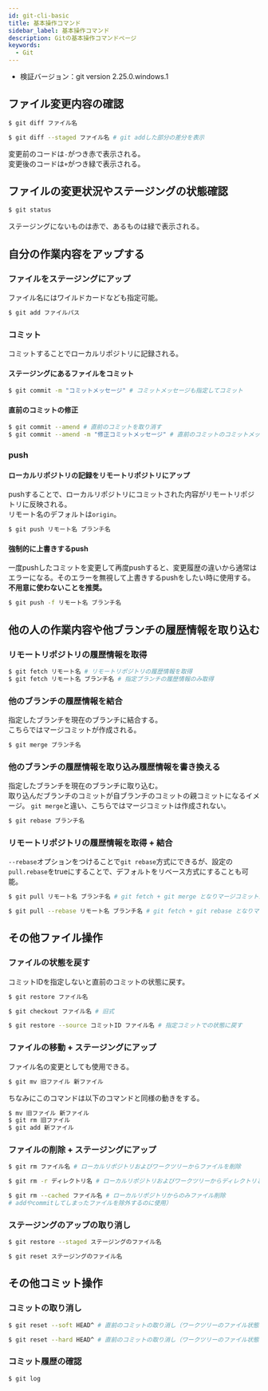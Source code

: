 ```yaml
---
id: git-cli-basic
title: 基本操作コマンド
sidebar_label: 基本操作コマンド
description: Gitの基本操作コマンドページ
keywords:
  - Git
---
```


- 検証バージョン：git version 2.25.0.windows.1

## ファイル変更内容の確認
```bash
$ git diff ファイル名

$ git diff --staged ファイル名 # git addした部分の差分を表示
```
変更前のコードは`-`がつき赤で表示される。  
変更後のコードは`+`がつき緑で表示される。

## ファイルの変更状況やステージングの状態確認
```bash
$ git status
```
ステージングにないものは赤で、あるものは緑で表示される。

## 自分の作業内容をアップする
### ファイルをステージングにアップ
ファイル名にはワイルドカードなども指定可能。
```bash
$ git add ファイルパス
```

### コミット
コミットすることでローカルリポジトリに記録される。

#### ステージングにあるファイルをコミット
```bash
$ git commit -m "コミットメッセージ" # コミットメッセージも指定してコミット
```

#### 直前のコミットの修正
```bash
$ git commit --amend # 直前のコミットを取り消す
$ git commit --amend -m "修正コミットメッセージ" # 直前のコミットのコミットメッセージを修正
```

### push
#### ローカルリポジトリの記録をリモートリポジトリにアップ
pushすることで、ローカルリポジトリにコミットされた内容がリモートリポジトリに反映される。  
リモート名のデフォルトは`origin`。
```bash
$ git push リモート名 ブランチ名
```

#### 強制的に上書きするpush
一度pushしたコミットを変更して再度pushすると、変更履歴の違いから通常はエラーになる。そのエラーを無視して上書きするpushをしたい時に使用する。
**不用意に使わないことを推奨。**
```bash
$ git push -f リモート名 ブランチ名
```

## 他の人の作業内容や他ブランチの履歴情報を取り込む
### リモートリポジトリの履歴情報を取得
```bash
$ git fetch リモート名 # リモートリポジトリの履歴情報を取得
$ git fetch リモート名 ブランチ名 # 指定ブランチの履歴情報のみ取得
```

### 他のブランチの履歴情報を結合
指定したブランチを現在のブランチに結合する。  
こちらではマージコミットが作成される。
```bash
$ git merge ブランチ名
```

### 他のブランチの履歴情報を取り込み履歴情報を書き換える
指定したブランチを現在のブランチに取り込む。  
取り込んだブランチのコミットが自ブランチのコミットの親コミットになるイメージ。
`git merge`と違い、こちらではマージコミットは作成されない。
```bash
$ git rebase ブランチ名
```

### リモートリポジトリの履歴情報を取得 + 結合
`--rebase`オプションをつけることで`git rebase`方式にできるが、設定の`pull.rebase`をtrueにすることで、デフォルトをリベース方式にすることも可能。
```bash
$ git pull リモート名 ブランチ名 # git fetch + git merge となりマージコミットが作成される

$ git pull --rebase リモート名 ブランチ名 # git fetch + git rebase となりマージコミットが作成されない
```

## その他ファイル操作
### ファイルの状態を戻す
コミットIDを指定しないと直前のコミットの状態に戻す。
```bash
$ git restore ファイル名

$ git checkout ファイル名 # 旧式

$ git restore --source コミットID ファイル名 # 指定コミットでの状態に戻す
```

### ファイルの移動 + ステージングにアップ
ファイル名の変更としても使用できる。
```bash
$ git mv 旧ファイル 新ファイル
```
ちなみにこのコマンドは以下のコマンドと同様の動きをする。
```bash
$ mv 旧ファイル 新ファイル
$ git rm 旧ファイル
$ git add 新ファイル
```

### ファイルの削除 + ステージングにアップ
```bash
$ git rm ファイル名 # ローカルリポジトリおよびワークツリーからファイルを削除

$ git rm -r ディレクトリ名 # ローカルリポジトリおよびワークツリーからディレクトリとファイルを削除

$ git rm --cached ファイル名 # ローカルリポジトリからのみファイル削除
# addやcommitしてしまったファイルを除外するのに使用）
```

### ステージングのアップの取り消し
```bash
$ git restore --staged ステージングのファイル名

$ git reset ステージングのファイル名
```

## その他コミット操作
### コミットの取り消し
```bash
$ git reset --soft HEAD^ # 直前のコミットの取り消し（ワークツリーのファイル状態には影響しない）

$ git reset --hard HEAD^ # 直前のコミットの取り消し（ワークツリーのファイル状態を前のコミットの状態に戻す）
```

### コミット履歴の確認
```bash
$ git log
```